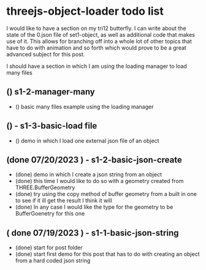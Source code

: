 # threejs-object-loader todo list

<!-- S3 - TRI12 -->

I would like to have a section on my tri12 butterfly. I can write about the state of the 0.json file of set1-object, as well as additional code that makes use of it. This allows for branching off into a whole lot of other topics that have to do with animation and so forth which would prove to be a great advanced subject for this post.

<!-- S2 - MANAGER -->

I should have a section in which I am using the loading manager to load many files

## () s1-2-manager-many
* () basic many files example using the loading manager

<!-- S1 - BASIC SECTION -->


## () - s1-3-basic-load file
* () demo in which I load one external json file of an object

<!-- DONE -->

## (done 07/20/2023 ) - s1-2-basic-json-create
* (done) demo in which I create a json string from an object
* (done) this time I would like to do so with a geometry created from THREE.BufferGeometry
* (done) try using the copy method of buffer geometry from a built in one to see if it ill get the result I think it will
* (done) In any case I would like the type for the geometry to be BufferGoenetry for this one

## ( done 07/19/2023 ) - s1-1-basic-json-string
* (done) start for post folder
* (done) start first demo for this post that has to do with creating an object from a hard coded json string